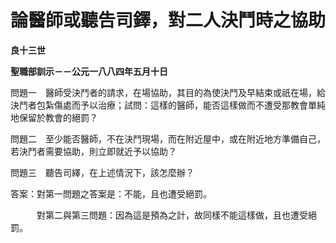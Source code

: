 # 論醫師或聽告司鐸，對二人決鬥時之協助


**良十三世**

**聖職部訓示－－公元一八八四年五月十日**





問題一　醫師受決鬥者的請求，在場協助，其目的為使決鬥及早結束或祇在場，給決鬥者包紮傷處而予以治療；試問：這樣的醫師，能否這樣做而不遭受那教會單純地保留於教會的絕罰？

問題二　至少能否醫師，不在決鬥現場，而在附近屋中，或在附近地方準備自己，若決鬥者需要協助，則立即就近予以協助？

問題三　聽告司繹，在上述情況下，該怎麼辦？

答案：對第一問題之答案是：不能，且也遭受絕罰。

　　　對第二與第三問題：因為這是預為之計，故同樣不能這樣做，且也遭受絕罰。

